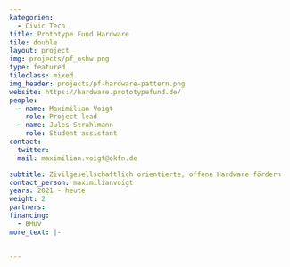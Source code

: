 ```yaml
---
kategorien:
  - Civic Tech
title: Prototype Fund Hardware
tile: double
layout: project
img: projects/pf_oshw.png
type: featured
tileclass: mixed
img_header: projects/pf-hardware-pattern.png
website: https://hardware.prototypefund.de/
people:
  - name: Maximilian Voigt
    role: Project lead
  - name: Jules Strahlmann
    role: Student assistant
contact:
  twitter:
  mail: maximilian.voigt@okfn.de

subtitle: Zivilgesellschaftlich orientierte, offene Hardware fördern
contact_person: maximilianvoigt
years: 2021 - heute
weight: 2
partners:
financing:
  - BMUV
more_text: |-
    

---
```



